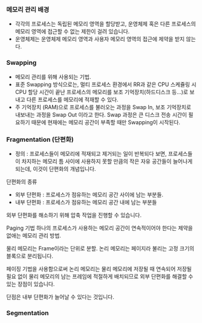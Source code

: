 
### 메모리 관리 배경

- 각각의 프로세스는 독립된 메모리 영역을 할당받고, 운영체제 혹은 다른 프로세스의 메모리 영역에 접근할 수 없는 제한이 걸려 있습니다.
- 운영체제는 운영체제 메모리 영역과 사용자 메모리 영역의 접근에 제약을 받지 않는다.


### Swapping

- 메모리 관리를 위해 사용되는 기법. 
- 표준 Swapping 방식으로는, 멀티 프로세스 환경에서 RR과 같은 CPU 스케쥴링 시 CPU 할당 시간이 끝난 프로세스의 메모리를 보조 기억장치(하드디스크 등...)로 보내고 다른 프로세스를 메모리에 적재할 수 있다.
- 주 기억장치 (RAM)으로 프로세스를 불러오는 과정을 Swap In, 보조 기억장치로 내보내는 과정을 Swap Out 이라고 한다. Swap 과정은 큰 디스크 전송 시간이 필요하기 때문에 현재에는 메모리 공간이 부족할 때만 Swapping이 시작된다.


### Fragmentation (단편화)

- 정의 : 프로세스들이 메모리에 적재되고 제거되는 일이 반복되다 보면, 프로세스들이 차지하는 메모리 틈 사이에 사용하지 못할 만큼의 작은 자유 공간들이 늘어나게 되는데, 이것이 단편화의 개념입니다.

단편화의 종류
- 외부 단편화 : 프로세스가 점유하는 메모리 공간 사이에 남는 부분들.
- 내부 단편화 : 프로세스가 점유하는 메모리 공간 내에 남는 부분들

외부 단편화를 해소하기 위해 압축 작업을 진행할 수 있습니다.

Paging 기법
하나의 프로세스가 사용하는 메모리 공간이 연속적이어야 한다는 제약을 없애는 메모리 관리 방법.

물리 메모리는 Frame이라는 단위로 분할.
논리 메모리는 페이지라 불리는 고정 크기의 블록으로 분리됩니다.

페이징 기법을 사용함으로써 논리 메모리는 물리 메모리에 저장될 때 연속되어 저장될 필요 없이 물리 메모리의 남는 프레임에 적절하게 배치되므로 외부 단편화를 해결할 수 있는 장점이 있습니다.

단점은 내부 단편화가 늘어날 수 있다는 것입니다. 


### Segmentation















